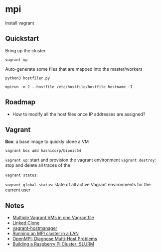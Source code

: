# mpi

Install vagrant

## Quickstart

Bring up the cluster

```
vagrant up
```

Auto-generate some files that are mapped into the master/workers

```
python3 hostfiler.py
```


```
mpirun -n 2 --hostfile /etc/hostfile/hostfile hostname -I
```

## Roadmap

* How to modify all the host files once IP addresses are assigned?

## Vagrant

**Box**: a base image to quickly clone a VM

`vagrant box add hashicorp/bionic64`

`vagrant up`: start and provision the vagrant environment
`vagrant destroy`: stop and delete all traces of the 

`vagrant status`: 

`vagrant global-status`: state of all active Vagrant environments for the current user

## Notes
* [Multiple Vagrant VMs in one Vagrantfile](https://www.thisprogrammingthing.com/2015/multiple-vagrant-vms-in-one-vagrantfile/)
* [Linked Clone](https://www.vagrantup.com/docs/virtualbox/configuration.html#linked-clones)
* [vagrant-hostmanager](https://github.com/devopsgroup-io/vagrant-hostmanager)
* [Running an MPI cluster in a LAN](https://mpitutorial.com/tutorials/running-an-mpi-cluster-within-a-lan/)
* [OpenMPI: Diagnose Multi-Host Problems](https://www.open-mpi.org/faq/?category=running#diagnose-multi-host-problems)
* [Building a Raspberry Pi Cluster: SLURM](https://medium.com/@glmdev/building-a-raspberry-pi-cluster-784f0df9afbd)
